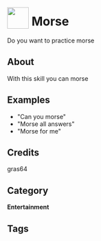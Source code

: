 # <img src="https://raw.githack.com/FortAwesome/Font-Awesome/master/svgs/solid/assistive-listening-systems.svg" card_color="#22A7F0" width="50" height="50" style="vertical-align:bottom"/> Morse
Do you want to practice morse

## About
With this skill you can morse

## Examples
* "Can you morse"
* "Morse all answers"
* "Morse for me"

## Credits
gras64

## Category
**Entertainment**

## Tags

